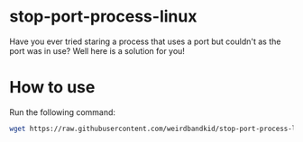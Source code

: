 # stop-port-process-linux
Have you ever tried staring a process that uses a port but couldn't as the port was in use? Well here is a solution for you!

# How to use
Run the following command:
```sh
wget https://raw.githubusercontent.com/weirdbandkid/stop-port-process-linux/main/stop-port.sh && bash stop-port.sh
```
